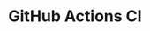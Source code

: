 # GitHub Actions CI


















































































































































































































































































































































































































































































































































































































































































































































































































































































































































































































































































































































































































































































































































































































































































































































































































































































































































































































































































































































































































































































































































































































































































































































































































































































































































































































































































































